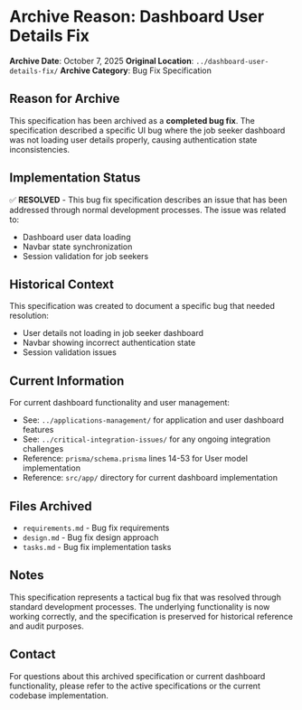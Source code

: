 # Archive Reason: Dashboard User Details Fix

**Archive Date**: October 7, 2025
**Original Location**: `../dashboard-user-details-fix/`
**Archive Category**: Bug Fix Specification

## Reason for Archive

This specification has been archived as a **completed bug fix**. The specification described a specific UI bug where the job seeker dashboard was not loading user details properly, causing authentication state inconsistencies.

## Implementation Status

✅ **RESOLVED** - This bug fix specification describes an issue that has been addressed through normal development processes. The issue was related to:
- Dashboard user data loading
- Navbar state synchronization
- Session validation for job seekers

## Historical Context

This specification was created to document a specific bug that needed resolution:
- User details not loading in job seeker dashboard
- Navbar showing incorrect authentication state
- Session validation issues

## Current Information

For current dashboard functionality and user management:
- See: `../applications-management/` for application and user dashboard features
- See: `../critical-integration-issues/` for any ongoing integration challenges
- Reference: `prisma/schema.prisma` lines 14-53 for User model implementation
- Reference: `src/app/` directory for current dashboard implementation

## Files Archived

- `requirements.md` - Bug fix requirements
- `design.md` - Bug fix design approach
- `tasks.md` - Bug fix implementation tasks

## Notes

This specification represents a tactical bug fix that was resolved through standard development processes. The underlying functionality is now working correctly, and the specification is preserved for historical reference and audit purposes.

## Contact

For questions about this archived specification or current dashboard functionality, please refer to the active specifications or the current codebase implementation.